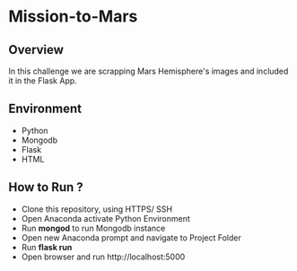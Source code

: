 # Mission-to-Mars

## Overview
In this challenge we are scrapping Mars Hemisphere's images and included it in the Flask App.

## Environment
- Python
- Mongodb
- Flask
- HTML

## How to Run ?
 - Clone this repository, using HTTPS/ SSH
 - Open Anaconda activate Python Environment
 - Run **mongod** to run Mongodb instance
 - Open new Anaconda prompt and navigate to Project Folder 
 - Run **flask run**
 - Open browser and run http://localhost:5000
